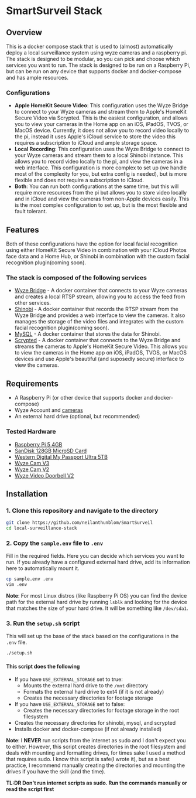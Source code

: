 # SmartSurveil Stack

## Overview

This is a docker compose stack that is used to (almost) automatically deploy a local surveillance system using wyze cameras and a raspberry pi. The stack is designed to be modular, so you can pick and choose which services you want to run. The stack is designed to be run on a Raspberry Pi, but can be run on any device that supports docker and docker-compose and has ample resources.

### Configurations

- **Apple HomeKit Secure Video**: This configuration uses the Wyze Bridge to connect to your Wyze cameras and stream them to Apple's HomeKit Secure Video via Scrypted. This is the easiest configuration, and allows you to view your cameras in the Home app on an iOS, iPadOS, TVOS, or MacOS device. Currently, it does not allow you to record video locally to the pi, instead it uses Apple's iCloud service to store the video this requires a subscription to iCloud and ample storage space.
- **Local Recording**: This configuration uses the Wyze Bridge to connect to your Wyze cameras and stream them to a local Shinobi instance. This allows you to record video locally to the pi, and view the cameras in a web interface. This configuration is more complex to set up (we handle most of the complexity for you, but extra config is needed), but is more flexible and does not require a subscription to iCloud.
- **Both**: You can run both configurations at the same time, but this will require more resources from the pi but allows you to store video locally and in iCloud and view the cameras from non-Apple devices easily. This is the most complex configuration to set up, but is the most flexible and fault tolerant.

## Features

Both of these configurations have the option for local facial recognition using either HomeKit Secure Video in combination with your iCloud Photos face data and a Home Hub, or Shinobi in combination with the custom facial recognition plugin(coming soon).

### The stack is composed of the following services

- [Wyze Bridge](https://github.com/mrlt8/docker-wyze-bridge) - A docker container that connects to your Wyze cameras and creates a local RTSP stream, allowing you to access the feed from other services.
- [Shinobi](https://shinobi.video/) - A docker container that records the RTSP stream from the Wyze Bridge and provides a web interface to view the cameras. It also manages the storage of the video files and integrates with the custom facial recognition plugin(coming soon).
- [MySQL](https://www.mysql.com/) - A docker container that stores the data for Shinobi.
- [Scrypted](https://scrypted.app/) - A docker container that connects to the Wyze Bridge and streams the cameras to Apple's HomeKit Secure Video. This allows you to view the cameras in the Home app on iOS, iPadOS, TVOS, or MacOS devices and use Apple's beautiful (and suposedly secure) interface to view the cameras.

## Requirements

- A Raspberry Pi (or other device that supports docker and docker-compose)
- Wyze Account and [cameras](https://github.com/mrlt8/docker-wyze-bridge?tab=readme-ov-file#supported-cameras)
- An external hard drive (optional, but recommended)

### Tested Hardware

- [Raspberry Pi 5 4GB](https://vilros.com/products/raspberry-pi-5)
- [SanDisk 128GB MicroSD Card](https://www.westerndigital.com/products/memory-cards/sandisk-extreme-uhs-i-microsd?sku=SDSQXAA-128G-AN6MA)
- [Western Digital My Passport Ultra 5TB](https://www.westerndigital.com/products/portable-drives/wd-my-passport-ultra-usb-c-hdd?sku=WDBFTM0050BBL-WESN)
- [Wyze Cam V3](https://www.wyze.com/products/wyze-cam-v3)
- [Wyze Cam V2](https://www.wyze.com/products/wyze-cam-v2)
- [Wyze Video Doorbell V2](https://www.wyze.com/products/wyze-video-doorbell-v2)

## Installation

### 1. Clone this repository and navigate to the directory

```bash
git clone https://github.com/neilanthunblom/SmartSurveil
cd local-surveillance-stack
```

### 2. Copy the `sample.env` file to `.env`

Fill in the required fields. Here you can decide which services you want to run. If you already have a configured external hard drive, add its information here to automatically mount it.

```bash
cp sample.env .env
vim .env
```

**Note**: For most Linux distros (like Raspberry Pi OS) you can find the device path for the external hard drive by running `lsblk` and looking for the device that matches the size of your hard drive. It will be something like `/dev/sda1`.

### 3. Run the `setup.sh` script

This will set up the base of the stack based on the configurations in the `.env` file.

```bash
./setup.sh
```

#### This script does the following

- If you have `USE_EXTERNAL_STORAGE` set to true:
    - Mounts the external hard drive to the `/mnt` directory
    - Formats the external hard drive to ext4 (if it is not already)
    - Creates the necessary directories for footage storage
- If you have `USE_EXTERNAL_STORAGE` set to false:
    - Creates the necessary directories for footage storage in the root filesystem
- Creates the necessary directories for shinobi, mysql, and scrypted
- Installs docker and docker-compose (if not already installed)

**Note**: I **NEVER** run scripts from the internet as sudo and I don't expect you to either. However, this script creates directories in the root filesystem and deals with mounting and formatting drives, for times sake I used a method that requires sudo. I know this script is safe(I wrote it), but as a best practice, I recommend manually creating the directories and mounting the drives if you have the skill (and the time).

**TL:DR Don't run internet scripts as sudo. Run the commands manually or read the script first**
